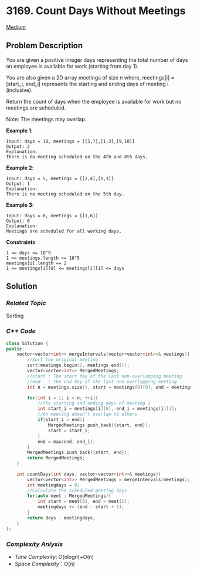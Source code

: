 # 3169. Count Days Without Meetings
[Medium](https://leetcode.com/problems/count-days-without-meetings/description/)

## Problem Description

You are given a positive integer days representing the total number of days an employee is available for work (starting from day 1).

You are also given a 2D array meetings of size n where, meetings[i] = [start_i, end_i] represents the starting and ending days of meeting i (inclusive).

Return the count of days when the employee is available for work but no meetings are scheduled.

Note: The meetings may overlap.

**Example 1**:
```
Input: days = 10, meetings = [[5,7],[1,3],[9,10]]
Output: 2
Explanation:
There is no meeting scheduled on the 4th and 8th days.
```
**Example 2**:
```
Input: days = 5, meetings = [[2,4],[1,3]]
Output: 1
Explanation:
There is no meeting scheduled on the 5th day.
```
**Example 3**:
```
Input: days = 6, meetings = [[1,6]]
Output: 0
Explanation:
Meetings are scheduled for all working days.
```

**Constraints**
```
1 <= days <= 10^9
1 <= meetings.length <= 10^5
meetings[i].length == 2
1 <= meetings[i][0] <= meetings[i][1] <= days
```

## Solution

### _Related Topic_
   Sorting

### _C++ Code_
```cpp
class Solution {
public:
    vector<vector<int>> mergeIntervals(vector<vector<int>>& meetings){
        //Sort the original meeting
        sort(meetings.begin(), meetings.end());
        vector<vector<int>> MergedMeetings;
        //start : The start day of the last non-overlapping meeting
        //end   : The end day of the last non-overlapping meeting
        int n = meetings.size(), start = meetings[0][0], end = meetings[0][1];

        for(int i = 1; i < n; ++i){
            //the starting and ending days of meeting i
            int start_i = meetings[i][0], end_i = meetings[i][1];
            //An meeting doesn't overlap to others
            if(start_i > end){
                MergedMeetings.push_back({start, end});
                start = start_i;
            }
            end = max(end, end_i);
        }
        MergedMeetings.push_back({start, end});
        return MergedMeetings;
    }

    int countDays(int days, vector<vector<int>>& meetings){
        vector<vector<int>> MergedMeetings = mergeIntervals(meetings);
        int meetingdays = 0;
        //Calculate the scheduled meeting days
        for(auto meet : MergedMeetings){
            int start = meet[0], end = meet[1];
            meetingdays += (end - start + 1);
        }
        return days - meetingdays;
    }
};
```

### _Complexity Anlysis_
- _Time Complexity_: O(nlogn)+O(n)
- _Space Complexity_：O(n)
